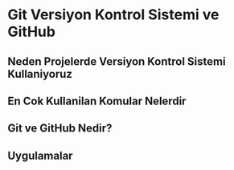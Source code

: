 # Git Versiyon Kontrol Sistemi ve GitHub

## Neden Projelerde Versiyon Kontrol Sistemi Kullaniyoruz

## En Cok Kullanilan Komular Nelerdir

## Git ve GitHub Nedir?

## Uygulamalar
